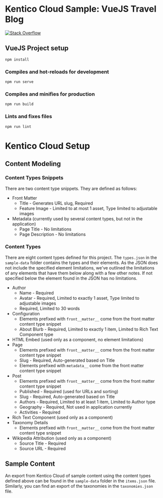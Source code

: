 # Kentico Cloud Sample: VueJS Travel Blog

[![Stack Overflow](https://img.shields.io/badge/Stack%20Overflow-ASK%20NOW-FE7A16.svg?logo=stackoverflow&logoColor=white)](https://stackoverflow.com/tags/kentico-cloud)

## VueJS Project setup
```
npm install
```

### Compiles and hot-reloads for development
```
npm run serve
```

### Compiles and minifies for production
```
npm run build
```

### Lints and fixes files
```
npm run lint
```

# Kentico Cloud Setup

## Content Modeling

### Content Types Snippets

There are two content type snippets. They are defined as follows:

* Front Matter
  * Title - Generates URL slug, Required
  * Feature Image - Limited to at most 1 asset, Type limited to adjustable images
* Metadata (currently used by several content types, but not in the application)
  * Page Title - No limitations
  * Page Description - No limitations

### Content Types

There are eight content types defined for this project. The `types.json` in the `sample-data` folder contains the types and their elements. As the JSON does not include the specified element limitations, we've outlined the limitations of any elements that have them below along with a few other notes. If not specified below the element found in the JSON has no limitations.

* Author
  * Name - Required
  * Avatar - Required, Limited to exactly 1 asset, Type limited to adjustable images
  * Required, Limited to 30 words
* Configuration
  * Elements prefixed with `front__matter__` come from the front matter content type snippet
  * About Blurb - Required, Limited to exactly 1 item, Limited to Rich Text Component type
* HTML Embed (used only as a component, no element limitations)
* Page
  * Elements prefixed with `front__matter__` come from the front matter content type snippet
  * Slug - Required, Auto-generated based on Title
  * Elements prefixed with `metadata__` come from the front matter content type snippet
* Post
  * Elements prefixed with `front__matter__` come from the front matter content type snippet
  * Published - Required (used for URLs and sorting)
  * Slug - Required, Auto-generated based on Title
  * Authors - Required, Limited to at least 1 item, Limited to Author type
  * Geography - Required, Not used in application currently
  * Activities - Required
* Rich Text Component (used only as a component)
* Taxonomy Details
  * Elements prefixed with `front__matter__` come from the front matter content type snippet
* Wikipedia Attribution (used only as a component)
  * Source Title - Required
  * Source URL - Required

## Sample Content

An export from Kentico Cloud of sample content using the   content types defined above can be found in the `sample-data` folder in the `items.json` file. Similarly, you can find an export of the taxonomies in the `taxonomies.json` file.
